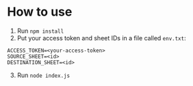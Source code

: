 # How to use
 1. Run `npm install`
 1. Put your access token and sheet IDs in a file called `env.txt`:

```
ACCESS_TOKEN=<your-access-token>
SOURCE_SHEET=<id>
DESTINATION_SHEET=<id>
```

 3. Run `node index.js`
